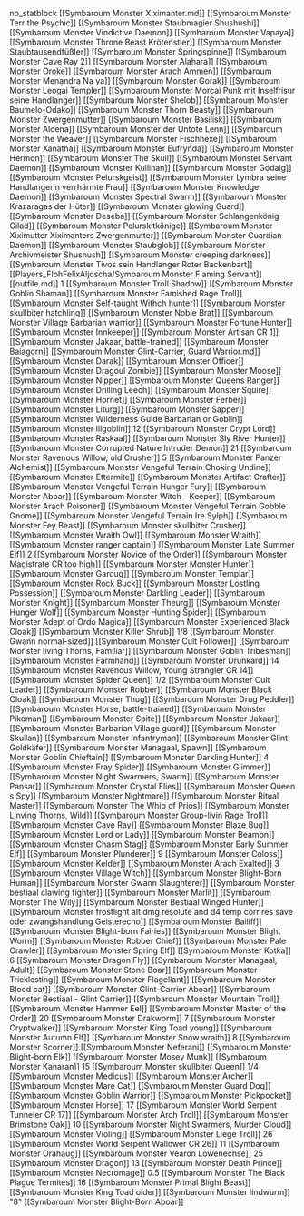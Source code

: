 
no_statblock
[[Symbaroum Monster Xiximanter.md]]
[[Symbaroum Monster Terr the Psychic]]
[[Symbaroum Monster Staubmagier Shushushi]]
[[Symbaroum Monster Vindictive Daemon]]
[[Symbaroum Monster Vapaya]]
[[Symbaroum Monster Throne Beast Krötenstier]]
[[Symbaroum Monster Staubtausendfüßler]]
[[Symbaroum Monster Springspinne]]
[[Symbaroum Monster Cave Ray 2]]
[[Symbaroum Monster Alahara]]
[[Symbaroum Monster Oroke]]
[[Symbaroum Monster Arach Ammen]]
[[Symbaroum Monster Menandra Na ya]]
[[Symbaroum Monster Gorak]]
[[Symbaroum Monster Leogai Templer]]
[[Symbaroum Monster Morcai  Punk mit Inselfrisur seine Handlanger]]
[[Symbaroum Monster Shelob]]
[[Symbaroum Monster Baumelo-Odako]]
[[Symbaroum Monster Thorn Beasty]]
[[Symbaroum Monster Zwergenmutter]]
[[Symbaroum Monster Basilisk]]
[[Symbaroum Monster Aloena]]
[[Symbaroum Monster der Untote Lenn]]
[[Symbaroum Monster the Weaver]]
[[Symbaroum Monster Fischhexe]]
[[Symbaroum Monster Xanatha]]
[[Symbaroum Monster Eufrynda]]
[[Symbaroum Monster Hermon]]
[[Symbaroum Monster The Skull]]
[[Symbaroum Monster Servant Daemon]]
[[Symbaroum Monster Kullinan]]
[[Symbaroum Monster Godalg]]
[[Symbaroum Monster Pelurskgeist]]
[[Symbaroum Monster Lymbra seine Handlangerin verrhärmte Frau]]
[[Symbaroum Monster Knowledge Daemon]]
[[Symbaroum Monster Spectral Swarm]]
[[Symbaroum Monster Krazaragas der Hüter]]
[[Symbaroum Monster glowing Guard]]
[[Symbaroum Monster Deseba]]
[[Symbaroum Monster Schlangenkönig Gilad]]
[[Symbaroum Monster Pelurskitkönige]]
[[Symbaroum Monster Xiximutter Xiximanters Zwergenmutter]]
[[Symbaroum Monster Guardian Daemon]]
[[Symbaroum Monster Staubglob]]
[[Symbaroum Monster Archivmeister Shushush]]
[[Symbaroum Monster creeping darkness]]
[[Symbaroum Monster Tivos sein Handlanger Roter Backenbart]]
[[Players_FlohFelixAljoscha/Symbaroum Monster Flaming Servant]]
[[outfile.md]]
1
[[Symbaroum Monster Troll Shadow]]
[[Symbaroum Monster Goblin Shaman]]
[[Symbaroum Monster Famished Rage Troll]]
[[Symbaroum Monster Self-taught Withch hunter]]
[[Symbaroum Monster skullbiter hatchling]]
[[Symbaroum Monster Noble Brat]]
[[Symbaroum Monster Village Barbarian warrior]]
[[Symbaroum Monster Fortune Hunter]]
[[Symbaroum Monster Innkeeper]]
[[Symbaroum Monster Artisan CR 1]]
[[Symbaroum Monster Jakaar, battle-trained]]
[[Symbaroum Monster Baiagorn]]
[[Symbaroum Monster Glint-Carrier, Guard Warrior.md]]
[[Symbaroum Monster Darak]]
[[Symbaroum Monster Officer]]
[[Symbaroum Monster Dragoul Zombie]]
[[Symbaroum Monster Moose]]
[[Symbaroum Monster Nipper]]
[[Symbaroum Monster Queens Ranger]]
[[Symbaroum Monster Drilling Leech]]
[[Symbaroum Monster Squire]]
[[Symbaroum Monster Hornet]]
[[Symbaroum Monster Ferber]]
[[Symbaroum Monster Liturg]]
[[Symbaroum Monster Sapper]]
[[Symbaroum Monster Wilderness Guide Barbarian or Goblin]]
[[Symbaroum Monster Illgoblin]]
12
[[Symbaroum Monster Crypt Lord]]
[[Symbaroum Monster Raskaal]]
[[Symbaroum Monster Sly River Hunter]]
[[Symbaroum Monster Corrupted Nature Intruder Demon]]
21
[[Symbaroum Monster Ravenous Willow, old Crusher]]
5
[[Symbaroum Monster Panzer Alchemist]]
[[Symbaroum Monster Vengeful Terrain Choking Undine]]
[[Symbaroum Monster Ettermite]]
[[Symbaroum Monster Artifact Crafter]]
[[Symbaroum Monster Vengeful Terrain Hunger Fury]]
[[Symbaroum Monster Aboar]]
[[Symbaroum Monster Witch - Keeper]]
[[Symbaroum Monster Arach Poisoner]]
[[Symbaroum Monster Vengeful Terrain Gobble Gnome]]
[[Symbaroum Monster Vengeful Terrain Ire Sylph]]
[[Symbaroum Monster Fey Beast]]
[[Symbaroum Monster skullbiter Crusher]]
[[Symbaroum Monster Wraith Owl]]
[[Symbaroum Monster Wraith]]
[[Symbaroum Monster ranger captain]]
[[Symbaroum Monster Late Summer Elf]]
2
[[Symbaroum Monster Novice of the Order]]
[[Symbaroum Monster Magistrate CR too high]]
[[Symbaroum Monster Monster Hunter]]
[[Symbaroum Monster Garoug]]
[[Symbaroum Monster Templar]]
[[Symbaroum Monster Rock Buck]]
[[Symbaroum Monster Lostling Possession]]
[[Symbaroum Monster Darkling Leader]]
[[Symbaroum Monster Knight]]
[[Symbaroum Monster Theurg]]
[[Symbaroum Monster Hunger Wolf]]
[[Symbaroum Monster Hunting Spider]]
[[Symbaroum Monster Adept of Ordo Magica]]
[[Symbaroum Monster Experienced Black Cloak]]
[[Symbaroum Monster Killer Shrub]]
1/8
[[Symbaroum Monster Gwann normal-sized]]
[[Symbaroum Monster Cult Follower]]
[[Symbaroum Monster living Thorns, Familiar]]
[[Symbaroum Monster Goblin Tribesman]]
[[Symbaroum Monster Farmhand]]
[[Symbaroum Monster Drunkard]]
14
[[Symbaroum Monster Ravenous Willow, Young Strangler CR 14]]
[[Symbaroum Monster Spider Queen]]
1/2
[[Symbaroum Monster Cult Leader]]
[[Symbaroum Monster Robber]]
[[Symbaroum Monster Black Cloak]]
[[Symbaroum Monster Thug]]
[[Symbaroum Monster Drug Peddler]]
[[Symbaroum Monster Horse, battle-trained]]
[[Symbaroum Monster Pikeman]]
[[Symbaroum Monster Spite]]
[[Symbaroum Monster Jakaar]]
[[Symbaroum Monster Barbarian Village guard]]
[[Symbaroum Monster Skullan]]
[[Symbaroum Monster Infantryman]]
[[Symbaroum Monster Glint Goldkäfer]]
[[Symbaroum Monster Managaal, Spawn]]
[[Symbaroum Monster Goblin Chieftain]]
[[Symbaroum Monster Darkling Hunter]]
4
[[Symbaroum Monster Fray Spider]]
[[Symbaroum Monster Glimmer]]
[[Symbaroum Monster Night Swarmers, Swarm]]
[[Symbaroum Monster Pansar]]
[[Symbaroum Monster Crystal Flies]]
[[Symbaroum Monster Queen s Spy]]
[[Symbaroum Monster Nightmare]]
[[Symbaroum Monster Ritual Master]]
[[Symbaroum Monster The Whip of Prios]]
[[Symbaroum Monster Linving Thorns, Wild]]
[[Symbaroum Monster Group-livin Rage Troll]]
[[Symbaroum Monster Cave Ray]]
[[Symbaroum Monster Blaze Bug]]
[[Symbaroum Monster Lord or Lady]]
[[Symbaroum Monster Beamon]]
[[Symbaroum Monster Chasm Stag]]
[[Symbaroum Monster Early Summer Elf]]
[[Symbaroum Monster Plunderer]]
9
[[Symbaroum Monster Coloss]]
[[Symbaroum Monster Kelder]]
[[Symbaroum Monster Arach Exalted]]
3
[[Symbaroum Monster Village Witch]]
[[Symbaroum Monster Blight-Born Human]]
[[Symbaroum Monster Gwann Slaughterer]]
[[Symbaroum Monster bestiaal clawing fighter]]
[[Symbaroum Monster Marlit]]
[[Symbaroum Monster The Wily]]
[[Symbaroum Monster Bestiaal Winged Hunter]]
[[Symbaroum Monster frostlight alt dmg resolute and d4 temp corr res save oder zwangshandlung Geisterecho]]
[[Symbaroum Monster Bailiff]]
[[Symbaroum Monster Blight-born Fairies]]
[[Symbaroum Monster Blight Worm]]
[[Symbaroum Monster Robber Chief]]
[[Symbaroum Monster Pale Crawler]]
[[Symbaroum Monster Spring Elf]]
[[Symbaroum Monster Kotka]]
6
[[Symbaroum Monster Dragon Fly]]
[[Symbaroum Monster Managaal, Adult]]
[[Symbaroum Monster Stone Boar]]
[[Symbaroum Monster Tricklesting]]
[[Symbaroum Monster Flagellant]]
[[Symbaroum Monster Blood cat]]
[[Symbaroum Monster Glint-Carrier Aboar]]
[[Symbaroum Monster Bestiaal - Glint Carrier]]
[[Symbaroum Monster Mountain Troll]]
[[Symbaroum Monster Hammer Eel]]
[[Symbaroum Monster Master of the Order]]
20
[[Symbaroum Monster Drakworm]]
7
[[Symbaroum Monster Cryptwalker]]
[[Symbaroum Monster King Toad young]]
[[Symbaroum Monster Autumn Elf]]
[[Symbaroum Monster Snow wraith]]
8
[[Symbaroum Monster Scorner]]
[[Symbaroum Monster Neferani]]
[[Symbaroum Monster Blight-born Elk]]
[[Symbaroum Monster Mosey Munk]]
[[Symbaroum Monster Kanaran]]
15
[[Symbaroum Monster skullbiter Queen]]
1/4
[[Symbaroum Monster Medicus]]
[[Symbaroum Monster Archer]]
[[Symbaroum Monster Mare Cat]]
[[Symbaroum Monster Guard Dog]]
[[Symbaroum Monster Goblin Warrior]]
[[Symbaroum Monster Pickpocket]]
[[Symbaroum Monster Horse]]
17
[[Symbaroum Monster World Serpent Tunneler CR 17]]
[[Symbaroum Monster Arch Troll]]
[[Symbaroum Monster Brimstone Oak]]
10
[[Symbaroum Monster Night Swarmers, Murder Cloud]]
[[Symbaroum Monster Violing]]
[[Symbaroum Monster Liege Troll]]
26
[[Symbaroum Monster World Serpent Wallower CR 26]]
11
[[Symbaroum Monster Orahaug]]
[[Symbaroum Monster Vearon Löwenechse]]
25
[[Symbaroum Monster Dragon]]
13
[[Symbaroum Monster Death Prince]]
[[Symbaroum Monster Necromage]]
0.5
[[Symbaroum Monster The Black Plague Termites]]
16
[[Symbaroum Monster Primal Blight Beast]]
[[Symbaroum Monster King Toad older]]
[[Symbaroum Monster lindwurm]]
"8"
[[Symbaroum Monster Blight-Born Aboar]]